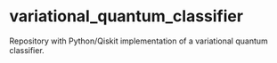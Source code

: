 # variational_quantum_classifier
Repository with Python/Qiskit implementation of a variational quantum classifier.
